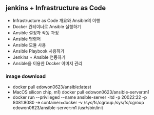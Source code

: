## jenkins + Infrastructure as Code

* Infrastructure as Code 개요와 Ansible의 이행
* Docker 컨테이너로 Ansible 실행하기
* Ansible 설정과 작동 과정
* Ansible 명령어
* Ansible 모듈 사용
* Ansible Playbook 사용하기
* Jenkins + Ansible 연동하기
*  Ansible을 이용한 Docker 이미지 관리


### image download
* docker pull edowon0623/ansible:latest
* MacOS silicon chip, m1) docker pull edowon0623/ansible-server:m1
* docker run --privileged --name ansible-server -itd -p 20022:22 -p 8081:8080 -e container=docker -v /sys/fs/cgroup:/sys/fs/cgroup edowon0623/ansible-server:m1 /usr/sbin/init


